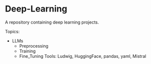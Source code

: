 # Deep-Learning
A repository containing deep learning projects.

Topics:
+ LLMs
  - Preprocessing
  - Training
  - Fine_Tuning
Tools:
Ludwig, HuggingFace, pandas, yaml, Mistral

